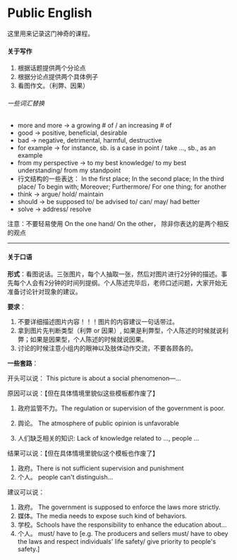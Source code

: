# Public English

这里用来记录这门神奇的课程。

#### 关于写作

1. 根据话题提供两个分论点
2. 根据分论点提供两个具体例子
3. 看图作文。（利弊、因果）

###### 一些词汇替换

- more and more -> a growing # of / an increasing # of
- good -> positive, beneficial, desirable
- bad -> negative, detrimental, harmful, destructive
- for example -> for instance, sb. is a case in point / take ..., sb., as an example
- from my perspective -> to my best knowledge/ to my best understanding/ from my standpoint
- 行文结构的一些表达： In the first place; In the second place; In the third place/ To begin with; Moreover; Furthermore/ For one thing; for another
- think -> argue/ hold/ maintain
- should -> be supposed to/ be advised to/ can/ may/ had better
- solve -> address/ resolve

注意：不要轻易使用 On the one hand/ On the other， 除非你表达的是两个相反的观点

------

#### 关于口语

**形式**：看图说话。三张图片，每个人抽取一张，然后对图片进行2分钟的描述。事先每个人会有2分钟的时间列提纲。个人陈述完毕后，老师口述问题，大家开始无准备讨论针对现象的建议。

**要求**：

1. 不要详细描述图片内容！！！图片的内容建议一句话带过。
2. 拿到图片先判断类型（利弊 or 因果）, 如果是利弊型，个人陈述的时候就说利弊；如果是因果型，个人陈述的时候就说因果。
3. 讨论的时候注意小组内的眼神以及肢体动作交流，不要各顾各的。

**一些套路**：

开头可以说： This picture is about a social phenomenon—...

原因可以说：【但在具体情境里貌似这些模板都作废了】

1. 政府监管不力。The regulation or supervision of the government is poor.

2. 舆论。 The atmosphere of public opinion is unfavorable

3. 人们缺乏相关的知识: Lack of knowledge related to ..., people ...

结果可以说：【但在具体情境里貌似这个模板也作废了】

1. 政府。There is not sufficient supervision and punishment
2.  个人。 people can't distinguish...

建议可以说：

1. 政府。 The government is supposed to enforce the laws more strictly.
2. 媒体。The media needs to expose such kind of behaviors.
3. 学校。Schools have the responsibility to enhance the education about...
4. 个人。 must/ have to [e.g. The producers and sellers must/ have to obey the laws and respect individuals' life safety/ give priority to people's safety.]

